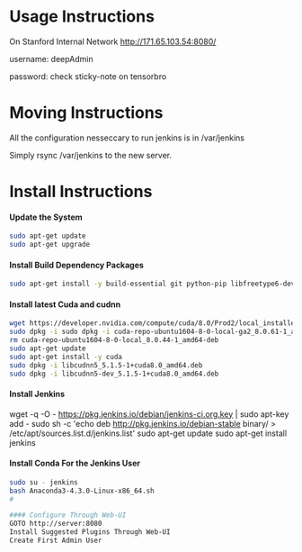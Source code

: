 # Usage Instructions
On Stanford Internal Network http://171.65.103.54:8080/

username: deepAdmin

password: check sticky-note on tensorbro 

# Moving Instructions
All the configuration nesseccary to run jenkins is in /var/jenkins

Simply rsync /var/jenkins to the new server.

# Install Instructions
#### Update the System
``` bash
sudo apt-get update
sudo apt-get upgrade
```
#### Install Build Dependency Packages
``` bash
sudo apt-get install -y build-essential git python-pip libfreetype6-dev libxft-dev libncurses-dev libopenblas-dev gfortran python-matplotlib libblas-dev liblapack-dev libatlas-base-dev python-dev python-pydot linux-headers-generic linux-image-extra-virtual unzip python-numpy swig python-pandas python-sklearn unzip wget pkg-config zip g++ zlib1g-dev libcurl3-dev
```

#### Install latest Cuda and cudnn
``` bash 
wget https://developer.nvidia.com/compute/cuda/8.0/Prod2/local_installers/cuda-repo-ubuntu1604-8-0-local-ga2_8.0.61-1_amd64-deb
sudo dpkg -i sudo dpkg -i cuda-repo-ubuntu1604-8-0-local-ga2_8.0.61-1_amd64-deb
rm cuda-repo-ubuntu1604-8-0-local_8.0.44-1_amd64-deb
sudo apt-get update
sudo apt-get install -y cuda
sudo dpkg -i libcudnn5_5.1.5-1+cuda8.0_amd64.deb
sudo dpkg -i libcudnn5-dev_5.1.5-1+cuda8.0_amd64.deb
```

#### Install Jenkins
wget -q -O - https://pkg.jenkins.io/debian/jenkins-ci.org.key | sudo apt-key add -
sudo sh -c 'echo deb http://pkg.jenkins.io/debian-stable binary/ > /etc/apt/sources.list.d/jenkins.list'
sudo apt-get update
sudo apt-get install jenkins

#### Install Conda For the Jenkins User
``` bash
sudo su - jenkins
bash Anaconda3-4.3.0-Linux-x86_64.sh
# 

#### Configure Through Web-UI
GOTO http://server:8080
Install Suggested Plugins Through Web-UI
Create First Admin User
